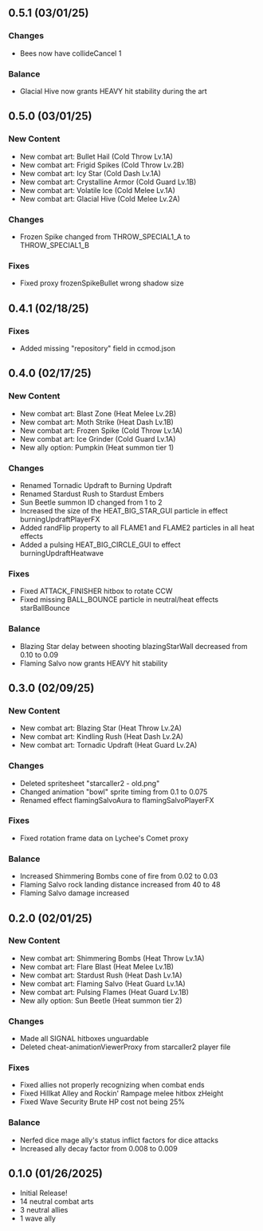 ## 0.5.1 (03/01/25)
### Changes
- Bees now have collideCancel 1
### Balance
- Glacial Hive now grants HEAVY hit stability during the art

## 0.5.0 (03/01/25)
### New Content
- New combat art: Bullet Hail (Cold Throw Lv.1A)
- New combat art: Frigid Spikes (Cold Throw Lv.2B)
- New combat art: Icy Star (Cold Dash Lv.1A)
- New combat art: Crystalline Armor (Cold Guard Lv.1B)
- New combat art: Volatile Ice (Cold Melee Lv.1A)
- New combat art: Glacial Hive (Cold Melee Lv.2A)
### Changes
- Frozen Spike changed from THROW_SPECIAL1_A to THROW_SPECIAL1_B
### Fixes
- Fixed proxy frozenSpikeBullet wrong shadow size

## 0.4.1 (02/18/25)
### Fixes
- Added missing "repository" field in ccmod.json

## 0.4.0 (02/17/25)
### New Content
- New combat art: Blast Zone (Heat Melee Lv.2B)
- New combat art: Moth Strike (Heat Dash Lv.1B)
- New combat art: Frozen Spike (Cold Throw Lv.1A)
- New combat art: Ice Grinder (Cold Guard Lv.1A)
- New ally option: Pumpkin (Heat summon tier 1)
### Changes
- Renamed Tornadic Updraft to Burning Updraft
- Renamed Stardust Rush to Stardust Embers
- Sun Beetle summon ID changed from 1 to 2
- Increased the size of the HEAT_BIG_STAR_GUI particle in effect burningUpdraftPlayerFX
- Added randFlip property to all FLAME1 and FLAME2 particles in all heat effects
- Added a pulsing HEAT_BIG_CIRCLE_GUI to effect burningUpdraftHeatwave
### Fixes
- Fixed ATTACK_FINISHER hitbox to rotate CCW
- Fixed missing BALL_BOUNCE particle in neutral/heat effects starBallBounce
### Balance
- Blazing Star delay between shooting blazingStarWall decreased from 0.10 to 0.09
- Flaming Salvo now grants HEAVY hit stability

## 0.3.0 (02/09/25)
### New Content
- New combat art: Blazing Star (Heat Throw Lv.2A)
- New combat art: Kindling Rush (Heat Dash Lv.2A)
- New combat art: Tornadic Updraft (Heat Guard Lv.2A)
### Changes
- Deleted spritesheet "starcaller2 - old.png"
- Changed animation "bowl" sprite timing from 0.1 to 0.075
- Renamed effect flamingSalvoAura to flamingSalvoPlayerFX
### Fixes
- Fixed rotation frame data on Lychee's Comet proxy
### Balance
- Increased Shimmering Bombs cone of fire from 0.02 to 0.03
- Flaming Salvo rock landing distance increased from 40 to 48
- Flaming Salvo damage increased

## 0.2.0 (02/01/25)
### New Content
- New combat art: Shimmering Bombs (Heat Throw Lv.1A)
- New combat art: Flare Blast (Heat Melee Lv.1B)
- New combat art: Stardust Rush (Heat Dash Lv.1A)
- New combat art: Flaming Salvo (Heat Guard Lv.1A)
- New combat art: Pulsing Flames (Heat Guard Lv.1B)
- New ally option: Sun Beetle (Heat summon tier 2)
### Changes
- Made all SIGNAL hitboxes unguardable
- Deleted cheat-animationViewerProxy from starcaller2 player file
### Fixes
- Fixed allies not properly recognizing when combat ends
- Fixed Hillkat Alley and Rockin' Rampage melee hitbox zHeight
- Fixed Wave Security Brute HP cost not being 25%
### Balance
- Nerfed dice mage ally's status inflict factors for dice attacks
- Increased ally decay factor from 0.008 to 0.009

## 0.1.0 (01/26/2025)
- Initial Release!
- 14 neutral combat arts
- 3 neutral allies
- 1 wave ally